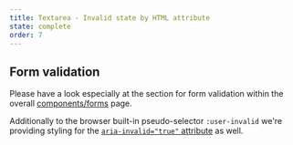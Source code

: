 ```yaml
---
title: Textarea - Invalid state by HTML attribute
state: complete
order: 7
---
```


## Form validation

Please have a look especially at the section for form validation within the overall [components/forms](../components-form/index.html) page.

Additionally to the browser built-in pseudo-selector `:user-invalid` we're providing styling for the [`aria-invalid="true"` attribute](https://developer.mozilla.org/en-US/docs/Web/Accessibility/ARIA/ARIA_Techniques/Using_the_aria-invalid_attribute) as well.
